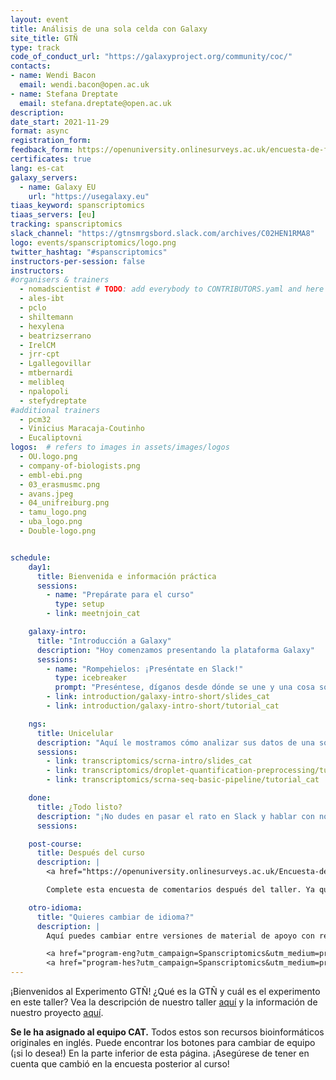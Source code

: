 ```yaml
---
layout: event
title: Análisis de una sola celda con Galaxy
site_title: GTÑ
type: track
code_of_conduct_url: "https://galaxyproject.org/community/coc/"
contacts:
- name: Wendi Bacon
  email: wendi.bacon@open.ac.uk
- name: Stefana Dreptate
  email: stefana.dreptate@open.ac.uk
description:
date_start: 2021-11-29
format: async
registration_form:
feedback_form: https://openuniversity.onlinesurveys.ac.uk/encuesta-de-fin-de-taller
certificates: true
lang: es-cat
galaxy_servers:
  - name: Galaxy EU
    url: "https://usegalaxy.eu"
tiaas_keyword: spanscriptomics
tiaas_servers: [eu]
tracking: spanscriptomics
slack_channel: "https://gtnsmrgsbord.slack.com/archives/C02HEN1RMA8"
logo: events/spanscriptomics/logo.png
twitter_hashtag: "#spanscriptomics"
instructors-per-session: false
instructors:
#organisers & trainers
  - nomadscientist # TODO: add everybody to CONTRIBUTORS.yaml and here
  - ales-ibt
  - pclo
  - shiltemann
  - hexylena
  - beatrizserrano
  - IrelCM
  - jrr-cpt
  - Lgallegovillar
  - mtbernardi
  - melibleq
  - npalopoli
  - stefydreptate
#additional trainers
  - pcm32
  - Vinicius Maracaja-Coutinho
  - Eucaliptovni
logos:  # refers to images in assets/images/logos
  - OU.logo.png
  - company-of-biologists.png
  - embl-ebi.png
  - 03_erasmusmc.png
  - avans.jpeg
  - 04_unifreiburg.png
  - tamu_logo.png
  - uba_logo.png
  - Double-logo.png


schedule:
    day1:
      title: Bienvenida e información práctica
      sessions:
        - name: "Prepárate para el curso"
          type: setup
        - link: meetnjoin_cat

    galaxy-intro:
      title: "Introducción a Galaxy"
      description: "Hoy comenzamos presentando la plataforma Galaxy"
      sessions:
        - name: "Rompehielos: ¡Preséntate en Slack!"
          type: icebreaker
          prompt: "Preséntese, díganos desde dónde se une y una cosa sobre su entorno (por ejemplo, está nevando afuera, hay una ardilla en mi porche, mi gato está en mi teclado)"
        - link: introduction/galaxy-intro-short/slides_cat
        - link: introduction/galaxy-intro-short/tutorial_cat

    ngs:
      title: Unicelular
      description: "Aquí le mostramos cómo analizar sus datos de una sola celda usando Galaxy."
      sessions:
        - link: transcriptomics/scrna-intro/slides_cat
        - link: transcriptomics/droplet-quantification-preprocessing/tutorial_cat
        - link: transcriptomics/scrna-seq-basic-pipeline/tutorial_cat

    done:
      title: ¿Todo listo?
      description: "¡No dudes en pasar el rato en Slack y hablar con nosotros y con el resto de la comunidad Galaxy! ¡Muchas gracias por unirte y esperamos que hayas aprendido mucho!"
      sessions:

    post-course:
      title: Después del curso
      description: |
        <a href="https://openuniversity.onlinesurveys.ac.uk/Encuesta-de-fin-de-taller" class="btn btn-success btn-lg">encuesta de comentarios</a><br/>

        Complete esta encuesta de comentarios después del taller. Ya que esto es crucial para el estudio GTÑ sobre el impacto de la traducción de materiales bioinformáticos. Todos los materiales del curso permanecerán en línea, por lo que podrá seguir trabajando en ellos todo el tiempo que desee. La única diferencia será que debe hacer sus preguntas en el <a href="https://gitter.im/Galaxy-Training-Network/Lobby">canal GTN Gitter</a>, en lugar de en Slack.

    otro-idioma:
      title: "Quieres cambiar de idioma?"
      description: |
        Aquí puedes cambiar entre versiones de material de apoyo con recursos que fueron traducidos automáticamente (ENG-Inglés) o la versión original en inglés (HES-Español). ¡Recuerda reportar esto en la encuesta posterior al curso! ¡Estos son datos valiosos para el experimento!<br/>

        <a href="program-eng?utm_campaign=Spanscriptomics&utm_medium=program-CAT&utm_source=pagebutton" class="btn btn-info btn-lg"> ENG-Inglés </a>
        <a href="program-hes?utm_campaign=Spanscriptomics&utm_medium=program-CAT&utm_source=pagebutton" class="btn btn-info btn-lg"> HES-Español </a>
---
```


¡Bienvenidos al Experimento GTÑ! ¿Qué es la GTÑ y cuál es el experimento en este taller? Vea la descripción de nuestro taller [aquí](https://gallantries.github.io/galaxy-workshop/events/spanscriptomics?utm_campaign=Spanscriptomics&utm_source=program&utm_medium=programcat) y la información de nuestro proyecto [aquí](https://github.com/gallantries/galaxy-workshop/blob/main/events/spanscriptomics/Hoja_de_informacion_de_proyecto.pdf).

**Se le ha asignado al equipo CAT.** Todos estos son recursos bioinformáticos originales en inglés. Puede encontrar los botones para cambiar de equipo (¡si lo desea!) En la parte inferior de esta página. ¡Asegúrese de tener en cuenta que cambió en la encuesta posterior al curso!

